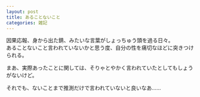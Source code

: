 ```yaml
---
layout: post
title: あることないこと
categories: 雑記
---
```


因果応報、身から出た錆、みたいな言葉がしょっちゅう頭を過る日々。  
あることないこと言われていないかと思う度、自分の性を痛切なほどに突きつけられる。

まあ、実際あったことに関しては、そりゃとやかく言われていたとしてもしょうがないけど。

それでも、ないことまで推測だけで言われていないと良いなあ……
